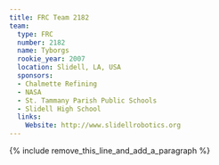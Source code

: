 ```yaml
---
title: FRC Team 2182
team:
  type: FRC
  number: 2182
  name: Tyborgs
  rookie_year: 2007
  location: Slidell, LA, USA
  sponsors:
  - Chalmette Refining
  - NASA
  - St. Tammany Parish Public Schools
  - Slidell High School
  links:
    Website: http://www.slidellrobotics.org
---
```


{% include remove_this_line_and_add_a_paragraph %}